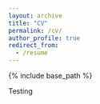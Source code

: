 ```yaml
---
layout: archive
title: "CV"
permalink: /cv/
author_profile: true
redirect_from:
  - /resume
---
```


{% include base_path %}

Testing
